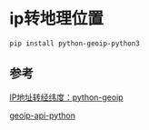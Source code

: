 # ip转地理位置

```text
pip install python-geoip-python3
```







## 参考

[IP地址转经纬度：python-geoip](https://zhuanlan.zhihu.com/p/248139606)

[geoip-api-python](https://github.com/maxmind/geoip-api-python)

